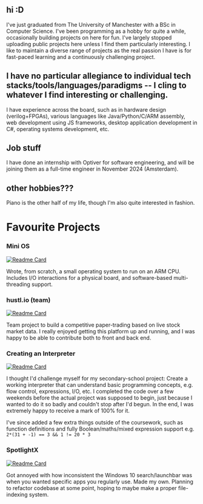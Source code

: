 ## hi :D

I've just graduated from The University of Manchester with a BSc in Computer Science. I've been programming as a hobby for quite a while, occasionally building projects on here for fun. I've largely stopped uploading public projects here unless I find them particularly interesting.
I like to maintain a diverse range of projects as the real passion I have is for fast-paced learning and a continuously challenging project. 

## **I have no particular allegiance to individual tech stacks/tools/languages/paradigms -- I cling to whatever I find interesting or challenging.** 

I have experience across the board, such as in hardware design (verilog+FPGAs), various languages like Java/Python/C/ARM assembly, web development using JS frameworks, desktop application development in C#, operating systems development, etc.

## Job stuff
I have done an internship with Optiver for software engineering, and will be joining them as a full-time engineer in November 2024 (Amsterdam). 

## other hobbies???
Piano is the other half of my life, though I'm also quite interested in fashion.





# Favourite Projects

### Mini OS
[![Readme Card](https://github-readme-stats.vercel.app/api/pin/?username=TorinFelton&repo=ARM_mini_OS&bg_color=0,1abc9c,2ecc71&text_color=000000&hide_border=true&title_color=000000&icon_color=34495e)](https://github.com/TorinFelton/ARM_mini_OS)

Wrote, from scratch, a small operating system to run on an ARM CPU. Includes I/O interactions for a physical board, and software-based multi-threading support.

### hustl.io (team)
[![Readme Card](https://github-readme-stats.vercel.app/api/pin/?username=TorinFelton&repo=hustl.io&bg_color=0,1abc9c,2ecc71&text_color=000000&hide_border=true&title_color=000000&icon_color=34495e)](https://github.com/TorinFelton/hustl.io)

Team project to build a competitive paper-trading based on live stock market data. I really enjoyed getting this platform up and running, and I was happy to be able to contribute both to front and back end. 

### Creating an Interpreter
[![Readme Card](https://github-readme-stats.vercel.app/api/pin/?username=TorinFelton&repo=NEA_ProgrammingLanguage&bg_color=0,1abc9c,2ecc71&text_color=000000&hide_border=true&title_color=000000&icon_color=34495e)](https://github.com/TorinFelton/NEA_ProgrammingLanguage)

I thought I'd challenge myself for my secondary-school project: Create a working interpreter that can understand basic programming concepts, e.g. flow control, expressions, I/O, etc.
I completed the code over a few weekends before the actual project was supposed to begin, just because I wanted to do it so badly and couldn't stop after I'd begun. In the end, I was extremely happy to receive a mark of 100% for it.

I've since added a few extra things outside of the coursework, such as function definitions and fully Boolean/maths/mixed expression support e.g. `2*(31 + -1) == 3 && 1 != 20 * 3`

### SpotlightX
[![Readme Card](https://github-readme-stats.vercel.app/api/pin/?username=TorinFelton&repo=SpotlightX&bg_color=0,1abc9c,2ecc71&text_color=000000&hide_border=true&title_color=000000&icon_color=34495e)](https://github.com/TorinFelton/SpotlightX)

Got annoyed with how inconsistent the Windows 10 search/launchbar was when you wanted specific apps you regularly use. Made my own. Planning to refactor codebase at some point, hoping to maybe make a proper file-indexing system. 
